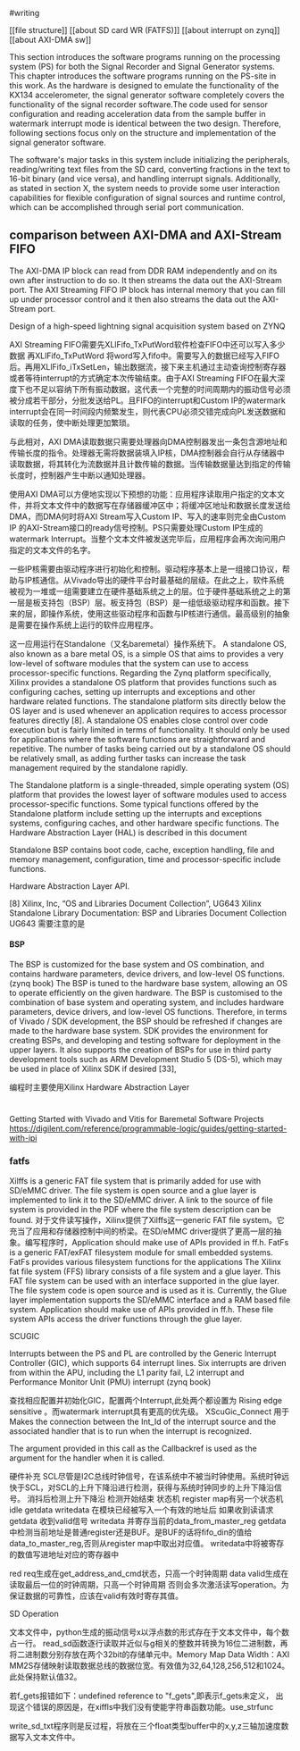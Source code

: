 #writing 


[[file structure]]
[[about SD card WR (FATFS)]]
[[about interrupt on zynq]]
[[about AXI-DMA sw]]

This section introduces the software programs running on the processing system (PS) for both the Signal Recorder and Signal Generator systems.
This chapter introduces the software programs running on the PS-site in this work. As the hardware is designed to emulate the functionality of the KX134 accelerometer, the signal generator software completely covers the functionality of the signal recorder software.The code used for sensor configuration and reading acceleration data from the sample buffer in watermark interrupt mode is identical between the two design. Therefore, following sections focus only on the structure and implementation of the signal generator software.

The software's major tasks in this system include initializing the peripherals, reading/writing text files from the SD card, converting fractions in the text to 16-bit binary (and vice versa), and handling interrupt signals. Additionally, as stated in section X, the system needs to provide some user interaction capabilities for flexible configuration of signal sources and runtime control, which can be accomplished through serial port communication.
## comparison between AXI-DMA and AXI-Stream FIFO

The AXI-DMA IP block can read from DDR RAM independently and on its own after instruction to do so. It then streams the data out the AXI-Stream port.
The AXI Streaming FIFO IP block has internal memory that you can fill up under processor control and it then also streams the data out the AXI-Stream port. 

Design of a high-speed lightning signal acquisition system based on ZYNQ


AXI Streaming FIFO需要先XLlFifo_TxPutWord软件检查FIFO中还可以写入多少数据 再XLlFifo_TxPutWord 将word写入fifo中。需要写入的数据已经写入FIFO后。再用XLlFifo_iTxSetLen，输出数据流，接下来主机通过主动查询控制寄存器或者等待interrupt的方式确定本次传输结束。由于AXI Streaming FIFO在最大深度下也不足以容纳下所有振动数据，这代表一个完整的时间周期内的振动信号必须被分成若干部分，分批发送给PL。且FIFO的interrupt和Custom IP的watermark interrupt会在同一时间段内频繁发生，则代表CPU必须交错完成向PL发送数据和读取的任务，使中断处理更加繁琐。

与此相对，AXI DMA读取数据只需要处理器向DMA控制器发出一条包含源地址和传输长度的指令。处理器无需将数据装填入IP核，DMA控制器会自行从存储器中读取数据，将其转化为流数据并且计数传输的数据。当传输数据量达到指定的传输长度时，控制器产生中断以通知处理器。

使用AXI DMA可以方便地实现以下预想的功能：应用程序读取用户指定的文本文件，并将文本文件中的数据写在存储器缓冲区中；将缓冲区地址和数据长度发送给DMA，而DMA何时将AXI Stream写入Custom IP、写入的速率则完全由Custom IP 的AXI-Stream接口的ready信号控制。PS只需要处理Custom IP生成的watermark Interrupt。当整个文本文件被发送完毕后，应用程序会再次询问用户指定的文本文件的名字。



一些IP核需要由驱动程序进行初始化和控制。驱动程序基本上是一组接口协议，帮助与IP核通信。从Vivado导出的硬件平台时最基础的层级。在此之上，软件系统被视为一堆或一组需要建立在硬件基础系统之上的层。位于硬件基础系统之上的第一层是板支持包（BSP）层。板支持包（BSP）是一组低级驱动程序和函数。接下来的层，即操作系统，使用这些驱动程序和函数与IP核进行通信。最高级别的抽象是需要在操作系统上运行的软件应用程序。

这一应用运行在Standalone（又名baremetal）操作系统下。
A standalone OS, also known as a bare metal OS, is a simple OS that aims to provides a very low-level of software modules that the system can use to access processor-specific functions. Regarding the Zynq platform specifically, Xilinx provides a standalone OS platform that provides functions such as configuring caches, setting up interrupts and exceptions and other hardware related functions. The standalone platform sits directly below the OS layer and is used whenever an application requires to access processor features directly [8]. A standalone OS enables close control over code execution but is fairly limited in terms of functionality. It should only be used for applications where the software functions are straightforward and repetitive. The number of tasks being carried out by a standalone OS should be relatively small, as adding further tasks can increase the task management required by the standalone rapidly.

The Standalone platform is a single-threaded, simple operating system (OS) platform that provides the lowest layer of software modules used to access processor-specific functions. Some typical functions offered by the Standalone platform include setting up the interrupts and exceptions systems, configuring caches, and other hardware specific functions. The Hardware Abstraction Layer (HAL) is described in this document

Standalone BSP contains boot code, cache, exception handling, file and memory management, configuration, time and processor-specific include functions.

Hardware Abstraction Layer API.

[8] Xilinx, Inc, “OS and Libraries Document Collection”, UG643
Xilinx Standalone Library Documentation: BSP and Libraries Document Collection UG643
需要注意的是
#### BSP 
 
The BSP is customized for the base system and OS combination, and contains hardware parameters, device drivers, and low-level OS functions. (zynq book)
The BSP is tuned to the hardware base system, allowing an OS to operate efficiently on the given hardware. The BSP is customised to the combination of base system and operating system, and includes hardware parameters, device drivers, and low-level OS functions. Therefore, in terms of Vivado / SDK development, the BSP should be refreshed if changes are made to the hardware base system. SDK provides the environment for creating BSPs, and developing and testing software for deployment in the upper layers. It also supports the creation of BSPs for use in third party development tools such as ARM Development Studio 5 (DS-5), which may be used in place of Xilinx SDK if desired [33],


编程时主要使用Xilinx Hardware Abstraction Layer
#   
Getting Started with Vivado and Vitis for Baremetal Software Projects
https://digilent.com/reference/programmable-logic/guides/getting-started-with-ipi
### fatfs
Xilffs is a generic FAT file system that is primarily added for use with SD/eMMC driver. The file system is open source and a glue layer is implemented to link it to the SD/eMMC driver. A link to the source of file system is provided in the PDF where the file system description can be found.
对于文件读写操作，Xilinx提供了Xilffs这一generic FAT file system。它充当了应用和存储器控制中间的桥梁。在SD/eMMC driver提供了更高一层的抽象。编写程序时，Application should make use of APIs provided in ff.h.
FatFs is a generic FAT/exFAT filesystem module for small embedded systems. FatFs provides various filesystem functions for the applications 
The Xilinx fat file system (FFS) library consists of a file system and a glue layer. This FAT file system can be used with an interface supported in the glue layer. The file system code is open source and is used as it is. Currently, the Glue layer implementation supports the SD/eMMC interface and a RAM based file system. Application should make use of APIs provided in ff.h. These file system APIs access the driver functions through the glue layer.



SCUGIC

Interrupts between the PS and PL are controlled by the Generic Interrupt Controller 
(GIC), which supports 64 interrupt lines. Six interrupts are driven from within the APU, 
including the L1 parity fail, L2 interrupt and Performance Monitor Unit (PMU) interrupt (zynq book)

查找相应配置并初始化GIC，配置两个Interrupt,此处两个都设置为 Rising edge sensitive 。而watermark interrupt具有更高的优先级。
XScuGic_Connect 用于Makes the connection between the Int_Id of the interrupt source and the associated handler that is to run when the interrupt is recognized.

The argument provided in this call as the Callbackref is used as the argument for the handler when it is called.

硬件补充
SCL尽管是I2C总线时钟信号，在该系统中不被当时钟使用。系统时钟远快于SCL，对SCL的上升下降沿进行检测，获得与系统时钟同步的上升下降沿信号。
消抖后检测上升下降沿 检测开始结束 状态机 
register map有另一个状态机 idle getdata writedata
在模块已经被写入一个有效的地址后
如果收到读请求 getdata  收到valid信号 writedata 并寄存当前的data_from_master_reg
getdata中检测当前地址是普通register还是BUF。是BUF的话将fifo_din的值给data_to_master_reg,否则从register map中取出对应值。
writedata中将被寄存的数值写进地址对应的寄存器中


red req生成在get_address_and_cmd状态，只高一个时钟周期
data valid生成在读取最后一位的时钟周期，只高一个时钟周期 否则会多次激活读写operation。为保证数据的可靠性，应该在valid有效时寄存其值。


SD Operation


文本文件中，python生成的振动信号x以浮点数的形式存在于文本文件中，每个数占一行。 read_sd函数逐行读取并近似与g相关的整数并转换为16位二进制数，再将二进制数分别存放在两个32bit的存储单元中。Memory Map Data Width：AXI MM2S存储映射读取数据总线的数据位宽。有效值为32,64,128,256,512和1024。此处保持默认值32。

若f_gets报错如下：undefined reference to "f_gets",即表示f_gets未定义，
出现这个错误的原因是，在xiffls中我们没有使能字符串函数功能。use_strfunc

write_sd_txt程序则是反过程，将放在三个float类型buffer中的x,y,z三轴加速度数据写入文本文件中。